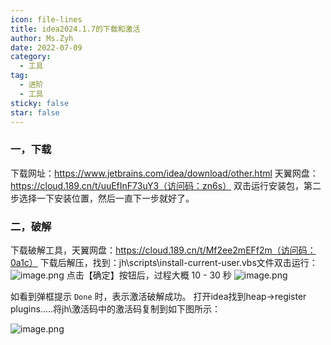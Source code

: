 ```yaml
---
icon: file-lines
title: idea2024.1.7的下载和激活
author: Ms.Zyh
date: 2022-07-09
category:
  - 工具
tag:
  - 进阶
  - 工具
sticky: false
star: false
---
```


### 一，下载
下载网址：https://www.jetbrains.com/idea/download/other.html
天翼网盘：https://cloud.189.cn/t/uuEfInF73uY3（访问码：zn6s）
双击运行安装包，第二步选择一下安装位置，然后一直下一步就好了。
### 二，破解
下载破解工具，天翼网盘：https://cloud.189.cn/t/Mf2ee2mEFf2m（访问码：0a1c）
下载后解压，找到：jh\scripts\install-current-user.vbs文件双击运行：
![image.png](http://img.zouyh.top/article-img/202503012112890.png)
点击【确定】按钮后，过程大概 10 - 30 秒
![image.png](http://img.zouyh.top/article-img/202503012112321.png)

如看到弹框提示 `Done` 时，表示激活破解成功。
打开idea找到heap->register plugins.....将jh\激活码中的激活码复制到如下图所示：

![image.png](http://img.zouyh.top/article-img/202503012158424.png)

